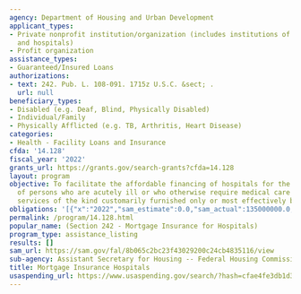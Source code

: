 ```yaml
---
agency: Department of Housing and Urban Development
applicant_types:
- Private nonprofit institution/organization (includes institutions of higher education
  and hospitals)
- Profit organization
assistance_types:
- Guaranteed/Insured Loans
authorizations:
- text: 242. Pub. L. 108-091. 1715z U.S.C. &sect; .
  url: null
beneficiary_types:
- Disabled (e.g. Deaf, Blind, Physically Disabled)
- Individual/Family
- Physically Afflicted (e.g. TB, Arthritis, Heart Disease)
categories:
- Health - Facility Loans and Insurance
cfda: '14.128'
fiscal_year: '2022'
grants_url: https://grants.gov/search-grants?cfda=14.128
layout: program
objective: To facilitate the affordable financing of hospitals for the care and treatment
  of persons who are acutely ill or who otherwise require medical care and related
  services of the kind customarily furnished only or most effectively by hospitals.
obligations: '[{"x":"2022","sam_estimate":0.0,"sam_actual":135000000.0,"usa_spending_actual":0.0},{"x":"2023","sam_estimate":482000000.0,"sam_actual":0.0,"usa_spending_actual":0.0},{"x":"2024","sam_estimate":960000000.0,"sam_actual":0.0,"usa_spending_actual":0.0}]'
permalink: /program/14.128.html
popular_name: (Section 242 - Mortgage Insurance for Hospitals)
program_type: assistance_listing
results: []
sam_url: https://sam.gov/fal/8b065c2bc23f43029200c24cb4835116/view
sub-agency: Assistant Secretary for Housing -- Federal Housing Commissioner
title: Mortgage Insurance Hospitals
usaspending_url: https://www.usaspending.gov/search/?hash=cfae4fe3db1d3354c6bf735110d733a8
---
```


